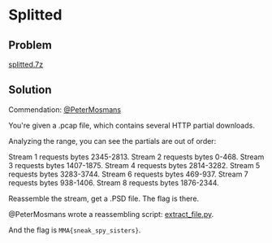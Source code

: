 # Splitted

## Problem

[splitted.7z](splitted.7z)

## Solution

Commendation: [@PeterMosmans](https://github.com/PeterMosmans)

You're given a .pcap file, which contains several HTTP partial downloads.

Analyzing the range, you can see the partials are out of order:

Stream 1 requests bytes 2345-2813.
Stream 2 requests bytes 0-468.
Stream 3 requests bytes 1407-1875.
Stream 4 requests bytes 2814-3282.
Stream 5 requests bytes 3283-3744.
Stream 6 requests bytes 469-937.
Stream 7 requests bytes 938-1406.
Stream 8 requests bytes 1876-2344.

Reassemble the stream, get a .PSD file. The flag is there.

@PeterMosmans wrote a reassembling script: [extract_file.py](extract_file.py).

And the flag is `MMA{sneak_spy_sisters}`.
